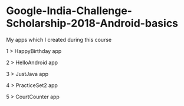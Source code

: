 # Google-India-Challenge-Scholarship-2018-Android-basics
My apps which I created during this course

1 >   HappyBirthday app

2 >   HelloAndroid  app

3 >   JustJava app

4 >   PracticeSet2 app

5 >   CourtCounter app 
